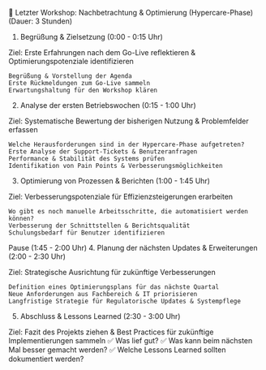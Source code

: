 📌 Letzter Workshop: Nachbetrachtung & Optimierung (Hypercare-Phase) (Dauer: 3 Stunden)
1. Begrüßung & Zielsetzung (0:00 - 0:15 Uhr)

Ziel: Erste Erfahrungen nach dem Go-Live reflektieren & Optimierungspotenziale identifizieren

    Begrüßung & Vorstellung der Agenda
    Erste Rückmeldungen zum Go-Live sammeln
    Erwartungshaltung für den Workshop klären

2. Analyse der ersten Betriebswochen (0:15 - 1:00 Uhr)

Ziel: Systematische Bewertung der bisherigen Nutzung & Problemfelder erfassen

    Welche Herausforderungen sind in der Hypercare-Phase aufgetreten?
    Erste Analyse der Support-Tickets & Benutzeranfragen
    Performance & Stabilität des Systems prüfen
    Identifikation von Pain Points & Verbesserungsmöglichkeiten

3. Optimierung von Prozessen & Berichten (1:00 - 1:45 Uhr)

Ziel: Verbesserungspotenziale für Effizienzsteigerungen erarbeiten

    Wo gibt es noch manuelle Arbeitsschritte, die automatisiert werden können?
    Verbesserung der Schnittstellen & Berichtsqualität
    Schulungsbedarf für Benutzer identifizieren

Pause (1:45 - 2:00 Uhr)
4. Planung der nächsten Updates & Erweiterungen (2:00 - 2:30 Uhr)

Ziel: Strategische Ausrichtung für zukünftige Verbesserungen

    Definition eines Optimierungsplans für das nächste Quartal
    Neue Anforderungen aus Fachbereich & IT priorisieren
    Langfristige Strategie für Regulatorische Updates & Systempflege

5. Abschluss & Lessons Learned (2:30 - 3:00 Uhr)

Ziel: Fazit des Projekts ziehen & Best Practices für zukünftige Implementierungen sammeln
✅ Was lief gut?
✅ Was kann beim nächsten Mal besser gemacht werden?
✅ Welche Lessons Learned sollten dokumentiert werden?